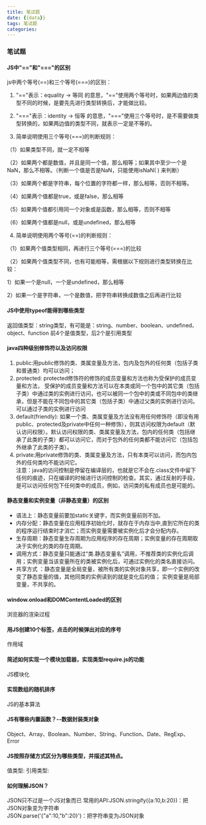 ```yaml
---
title: 笔试题
date: {{data}}
tags: 笔试题
categories:
---
```


### 笔试题
#### JS中"=="和"==="的区别
js中两个等号(==)和三个等号(===)的区别：

1. "=="表示：equality -> 等同  的意思，"=="使用两个等号时，如果两边值的类型不同的时候，是要先先进行类型转换后，才能做比较。

2. "==="表示：identity -> 恒等 的意思，"==="使用三个等号时，是不需要做类型转换的，如果两边值的类型不同，就表示一定是不等的。

3. 简单说明使用三个等号(===)的判断规则：

（1）如果类型不同，就一定不相等

（2）如果两个都是数值，并且是同一个值，那么相等；如果其中至少一个是NaN，那么不相等。（判断一个值是否是NaN，只能使用isNaN( ) 来判断）

（3）如果两个都是字符串，每个位置的字符都一样，那么相等，否则不相等。

（4）如果两个值都是true，或是false，那么相等

（5）如果两个值都引用同一个对象或是函数，那么相等，否则不相等

（6）如果两个值都是null，或是undefined，那么相等

4. 简单说明使用两个等号(==)的判断规则：

（1）如果两个值类型相同，再进行三个等号(===)的比较

（2）如果两个值类型不同，也有可能相等，需根据以下规则进行类型转换在比较：

1）如果一个是null，一个是undefined，那么相等

2）如果一个是字符串，一个是数值，把字符串转换成数值之后再进行比较

#### JS中使用typeof能得到哪些类型
返回值类型：string类型，有可能是：string、number、boolean、undefined、object、function
前4个是值类型，后2个是引用类型


#### java四种级别修饰符以及访问权限
1. public:用public修饰的类、类属变量及方法，包内及包外的任何类（包括子类和普通类）均可以访问；
2. protected: protected修饰符的修饰的成员变量和方法也称为受保护的成员变量和方法， 受保护的成员变量和方法可以在本类或同一个包中的其它类（包括子类）中通过类的实例进行访问，也可以被同一个包中的类或不同包中的类继承，但是不能在不同包中的其它类（包括子类）中通过父类的实例进行访问。可以通过子类的实例进行访问
3. default(friendly):  如果一个类、类属变量及方法没有用任何修饰符（即没有用public、protected及private中任何一种修饰），则其访问权限为default（默认访问权限）。默认访问权限的类、类属变量及方法，包内的任何类（包括继承了此类的子类）都可以访问它，而对于包外的任何类都不能访问它（包括包外继承了此类的子类）。
4. private:用private修饰的类、类属变量及方法，只有本类可以访问，而包内包外的任何类均不能访问它。<br>
注意：java的访问控制是停留在编译层的，也就是它不会在.class文件中留下任何的痕迹，只在编译的时候进行访问控制的检查。其实，通过反射的手段，是可以访问任何包下任何类中的成员，例如，访问类的私有成员也是可能的。

#### 静态变量和实例变量（非静态变量）的区别
- 语法上：静态变量前要加static关键字，而实例变量前则不加。
- 内存分配：静态变量在应用程序初始化时，就存在于内存当中,直到它所在的类的程序运行结束时才消亡；而实例变量需要被实例化后才会分配内存。
- 生存周期：静态变量生存周期为应用程序的存在周期；实例变量的存在周期取决于实例化的类的存在周期。
- 调用方式：静态变量只能通过“类.静态变量名”调用，不推荐类的实例化后调用；实例变量当该变量所在的类被实例化后，可通过实例化的类名直接访问。
- 共享方式 ：静态变量是全局变量，被所有类的实例对象共享，即一个实例的改变了静态变量的值，其他同类的实例读到的就是变化后的值； 实例变量是局部变量，不共享的。

#### window.onload和DOMContentLoaded的区别
浏览器的渲染过程
#### 用JS创建10个<a>标签，点击的时候弹出对应的序号
作用域
#### 简述如何实现一个模块加载器，实现类型require.js的功能
JS模块化
#### 实现数组的随机排序
JS的基本算法
#### JS有哪些内置函数？--数据封装类对象
Object、Array、Boolean、Number、String、Function、Date、RegExp、Error
#### JS按照存储方式区分为哪些类型，并描述其特点。
值类型:
引用类型:
#### 如何理解JSON？
JSON只不过是一个JS对象而已
常用的API:JSON.stringify({a:10,b:20})：把JSON对象变为字符串<br/>
JSON.parse('{"a":10,"b":20}')：把字符串变为JSON对象
